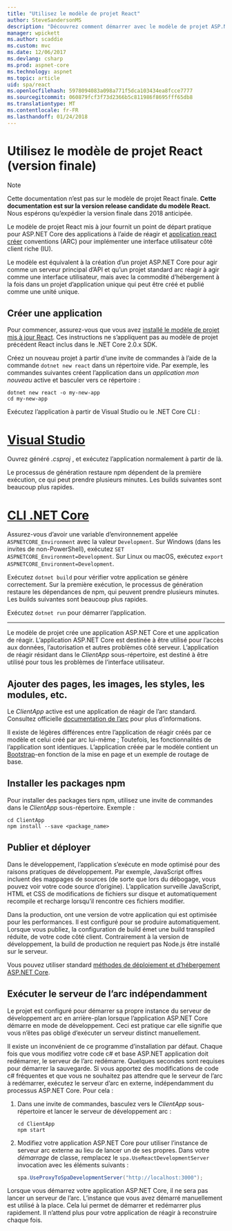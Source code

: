 ```yaml
---
title: "Utilisez le modèle de projet React"
author: SteveSandersonMS
description: "Découvrez comment démarrer avec le modèle de projet ASP.NET Core seule Page Application (SPA) release candidate pour réagir et application de réagir créer."
manager: wpickett
ms.author: scaddie
ms.custom: mvc
ms.date: 12/06/2017
ms.devlang: csharp
ms.prod: aspnet-core
ms.technology: aspnet
ms.topic: article
uid: spa/react
ms.openlocfilehash: 5978094083a098a771f5dca103434ea8fcce7777
ms.sourcegitcommit: 060879fcf3f73d2366b5c811986f8695fff65db8
ms.translationtype: MT
ms.contentlocale: fr-FR
ms.lasthandoff: 01/24/2018
---
```

# <a name="use-the-react-project-template-release-candidate"></a>Utilisez le modèle de projet React (version finale)

> [!NOTE]
> Cette documentation n’est pas sur le modèle de projet React finale. **Cette documentation est sur la version release candidate du modèle React.** Nous espérons qu’expédier la version finale dans 2018 anticipée.

Le modèle de projet React mis à jour fournit un point de départ pratique pour ASP.NET Core des applications à l’aide de réagir et [application react créer](https://github.com/facebookincubator/create-react-app) conventions (ARC) pour implémenter une interface utilisateur côté client riche (IU).

Le modèle est équivalent à la création d’un projet ASP.NET Core pour agir comme un serveur principal d’API et qu’un projet standard arc réagir à agir comme une interface utilisateur, mais avec la commodité d’hébergement à la fois dans un projet d’application unique qui peut être créé et publié comme une unité unique.

## <a name="create-a-new-app"></a>Créer une application

Pour commencer, assurez-vous que vous avez [installé le modèle de projet mis à jour React](xref:spa/index#installation). Ces instructions ne s’appliquent pas au modèle de projet précédent React inclus dans le .NET Core 2.0.x SDK.

Créez un nouveau projet à partir d’une invite de commandes à l’aide de la commande `dotnet new react` dans un répertoire vide. Par exemple, les commandes suivantes créent l’application dans un *application mon nouveau* active et basculer vers ce répertoire :

```console
dotnet new react -o my-new-app
cd my-new-app
```

Exécutez l’application à partir de Visual Studio ou le .NET Core CLI :

# <a name="visual-studiotabvisual-studio"></a>[Visual Studio](#tab/visual-studio)

Ouvrez généré *.csproj* , et exécutez l’application normalement à partir de là.

Le processus de génération restaure npm dépendent de la première exécution, ce qui peut prendre plusieurs minutes. Les builds suivantes sont beaucoup plus rapides.

# <a name="net-core-clitabnetcore-cli"></a>[CLI .NET Core](#tab/netcore-cli)

Assurez-vous d’avoir une variable d’environnement appelée `ASPNETCORE_Environment` avec la valeur `Development`. Sur Windows (dans les invites de non-PowerShell), exécutez `SET ASPNETCORE_Environment=Development`. Sur Linux ou macOS, exécutez `export ASPNETCORE_Environment=Development`.

Exécutez `dotnet build` pour vérifier votre application se génère correctement. Sur la première exécution, le processus de génération restaure les dépendances de npm, qui peuvent prendre plusieurs minutes. Les builds suivantes sont beaucoup plus rapides.

Exécutez `dotnet run` pour démarrer l’application.

---

Le modèle de projet crée une application ASP.NET Core et une application de réagir. L’application ASP.NET Core est destinée à être utilisé pour l’accès aux données, l’autorisation et autres problèmes côté serveur. L’application de réagir résidant dans le *ClientApp* sous-répertoire, est destiné à être utilisé pour tous les problèmes de l’interface utilisateur.

## <a name="add-pages-images-styles-modules-etc"></a>Ajouter des pages, les images, les styles, les modules, etc.

Le *ClientApp* active est une application de réagir de l’arc standard. Consultez officielle [documentation de l’arc](https://github.com/facebookincubator/create-react-app/blob/master/packages/react-scripts/template/README.md) pour plus d’informations.

Il existe de légères différences entre l’application de réagir créés par ce modèle et celui créé par arc lui-même ; Toutefois, les fonctionnalités de l’application sont identiques. L’application créée par le modèle contient un [Bootstrap](https://getbootstrap.com/)-en fonction de la mise en page et un exemple de routage de base.

## <a name="install-npm-packages"></a>Installer les packages npm

Pour installer des packages tiers npm, utilisez une invite de commandes dans le *ClientApp* sous-répertoire. Exemple :

```console
cd ClientApp
npm install --save <package_name>
```

## <a name="publish-and-deploy"></a>Publier et déployer

Dans le développement, l’application s’exécute en mode optimisé pour des raisons pratiques de développement. Par exemple, JavaScript offres incluent des mappages de sources (de sorte que lors du débogage, vous pouvez voir votre code source d’origine). L’application surveille JavaScript, HTML et CSS de modifications de fichiers sur disque et automatiquement recompile et recharge lorsqu’il rencontre ces fichiers modifier.

Dans la production, ont une version de votre application qui est optimisée pour les performances. Il est configuré pour se produire automatiquement. Lorsque vous publiez, la configuration de build émet une build transpiled réduite, de votre code côté client. Contrairement à la version de développement, la build de production ne requiert pas Node.js être installé sur le serveur.

Vous pouvez utiliser standard [méthodes de déploiement et d’hébergement ASP.NET Core](xref:host-and-deploy/index).

## <a name="run-the-cra-server-independently"></a>Exécuter le serveur de l’arc indépendamment

Le projet est configuré pour démarrer sa propre instance du serveur de développement arc en arrière-plan lorsque l’application ASP.NET Core démarre en mode de développement. Ceci est pratique car elle signifie que vous n’êtes pas obligé d’exécuter un serveur distinct manuellement.

Il existe un inconvénient de ce programme d’installation par défaut. Chaque fois que vous modifiez votre code c# et base ASP.NET application doit redémarrer, le serveur de l’arc redémarre. Quelques secondes sont requises pour démarrer la sauvegarde. Si vous apportez des modifications de code c# fréquentes et que vous ne souhaitez pas attendre que le serveur de l’arc à redémarrer, exécutez le serveur d’arc en externe, indépendamment du processus ASP.NET Core. Pour cela :

1. Dans une invite de commandes, basculez vers le *ClientApp* sous-répertoire et lancer le serveur de développement arc :

    ```console
    cd ClientApp
    npm start
    ```

2. Modifiez votre application ASP.NET Core pour utiliser l’instance de serveur arc externe au lieu de lancer un de ses propres. Dans votre *démarrage* de classe, remplacez le `spa.UseReactDevelopmentServer` invocation avec les éléments suivants :

    ```csharp
    spa.UseProxyToSpaDevelopmentServer("http://localhost:3000");
    ```

Lorsque vous démarrez votre application ASP.NET Core, il ne sera pas lancer un serveur de l’arc. L’instance que vous avez démarré manuellement est utilisé à la place. Cela lui permet de démarrer et redémarrer plus rapidement. Il n’attend plus pour votre application de réagir à reconstruire chaque fois.
